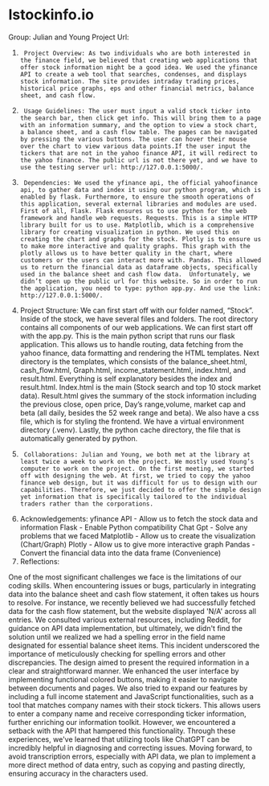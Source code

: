 # Istockinfo.io
Group: Julian and Young
Project Url:
1.      Project Overview: As two individuals who are both interested in the finance field, we believed that creating web applications that offer stock information might be a good idea. We used the yfinance API to create a web tool that searches, condenses, and displays stock information. The site provides intraday trading prices, historical price graphs, eps and other financial metrics, balance sheet, and cash flow.
2.      Usage Guidelines: The user must input a valid stock ticker into the search bar, then click get info. This will bring them to a page with an information summary, and the option to view a stock chart, a balance sheet, and a cash flow table. The pages can be navigated by pressing the various buttons. The user can hover their mouse over the chart to view various data points.If the user input the tickers that are not in the yahoo finance API, it will redirect to the yahoo finance. The public url is not there yet, and we have to use the testing server url: http://127.0.0.1:5000/. 
3.      Dependencies: We used the yfinance api, the official yahoofinance api, to gather data and index it using our python program, which is enabled by flask. Furthermore, to ensure the smooth operations of this application, several external libraries and modules are used. First of all, Flask. Flask ensures us to use python for the web framework and handle web requests. Requests. This is a simple HTTP library built for us to use. Matplotlib, which is a comprehensive library for creating visualization in python. We used this on creating the chart and graphs for the stock. Plotly is to ensure us to make more interactive and quality graphs. This graph with the plotly allows us to have better quality in the chart, where customers or the users can interact more with. Pandas. This allowed us to return the financial data as dataframe objects, specifically used in the balance sheet and cash flow data.  Unfortunately, we didn’t open up the public url for this website. So in order to run the application, you need to type: python app.py. And use the link:  http://127.0.0.1:5000/.  
4. Project Structure: 
We can first start off with our folder named, “Stock”. Inside of the stock, we have several files and folders. The root directory contains all components of our web applications. We can first start off with the app.py. This is the main python script that runs our flask application. This allows us to handle routing, data fetching from the yahoo finance, data formatting and rendering the HTML templates. Next directory is the templates, which consists of the balance_sheet.html, cash_flow.html, Graph.html, income_statement.html, index.html, and result.html. Everything is self explanatory besides the index and result.html. Index.html is the main (Stock search and top 10 stock market data). Result.html gives the summary of the stock information including the  previous close, open price, Day’s range,volume, market cap and beta (all daily, besides the 52 week range and beta). We also have a css file, which is for styling the frontend. We have a virtual environment directory (.venv). Lastly, the python cache directory, the file that is automatically generated by python. 
4.      Collaborations: Julian and Young, we both met at the library at least twice a week to work on the project. We mostly used Young’s computer to work on the project. On the first meeting, we started off with designing the web. At first, we tried to copy the yahoo finance web design, but it was difficult for us to design with our capabilities. Therefore, we just decided to offer the simple design yet information that is specifically tailored to the individual traders rather than the corporations.
5.    Acknowledgements:
yfinance API - Allow us to fetch the stock data and information
Flask - Enable Python compatibility 
Chat Gpt - Solve any problems that we faced
Matplotlib - Allow us to create the visualization (Chart/Graph) 
Plotly - Allow us to give more interactive graph 
Pandas - Convert the financial data into the data frame (Convenience) 
6. Reflections: 
	
One of the most significant challenges we face is the limitations of our coding skills. When encountering issues or bugs, particularly in integrating data into the balance sheet and cash flow statement, it often takes us hours to resolve. For instance, we recently believed we had successfully fetched data for the cash flow statement, but the website displayed 'N/A' across all entries. We consulted various external resources, including Reddit, for guidance on API data implementation, but ultimately, we didn't find the solution until we realized we had a spelling error in the field name designated for essential balance sheet items. This incident underscored the importance of meticulously checking for spelling errors and other discrepancies.
The design aimed to present the required information in a clear and straightforward manner. We enhanced the user interface by implementing functional colored buttons, making it easier to navigate between documents and pages. We also tried to expand our features by including a full income statement and JavaScript functionalities, such as a tool that matches company names with their stock tickers. This allows users to enter a company name and receive corresponding ticker information, further enriching our information toolkit.
However, we encountered a setback with the API that hampered this functionality. Through these experiences, we've learned that utilizing tools like ChatGPT can be incredibly helpful in diagnosing and correcting issues. Moving forward, to avoid transcription errors, especially with API data, we plan to implement a more direct method of data entry, such as copying and pasting directly, ensuring accuracy in the characters used.


